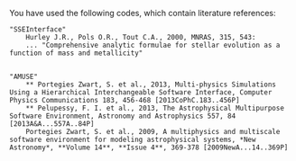 You have used the following codes, which contain literature references:

	"SSEInterface"
		Hurley J.R., Pols O.R., Tout C.A., 2000, MNRAS, 315, 543:
		... "Comprehensive analytic formulae for stellar evolution as a function of mass and metallicity"


	"AMUSE"
		** Portegies Zwart, S. et al., 2013, Multi-physics Simulations Using a Hierarchical Interchangeable Software Interface, Computer Physics Communications 183, 456-468 [2013CoPhC.183..456P]
		** Pelupessy, F. I. et al., 2013, The Astrophysical Multipurpose Software Environment, Astronomy and Astrophysics 557, 84 [2013A&A...557A..84P]
		Portegies Zwart, S. et al., 2009, A multiphysics and multiscale software environment for modeling astrophysical systems, *New Astronomy*, **Volume 14**, **Issue 4**, 369-378 [2009NewA...14..369P]

